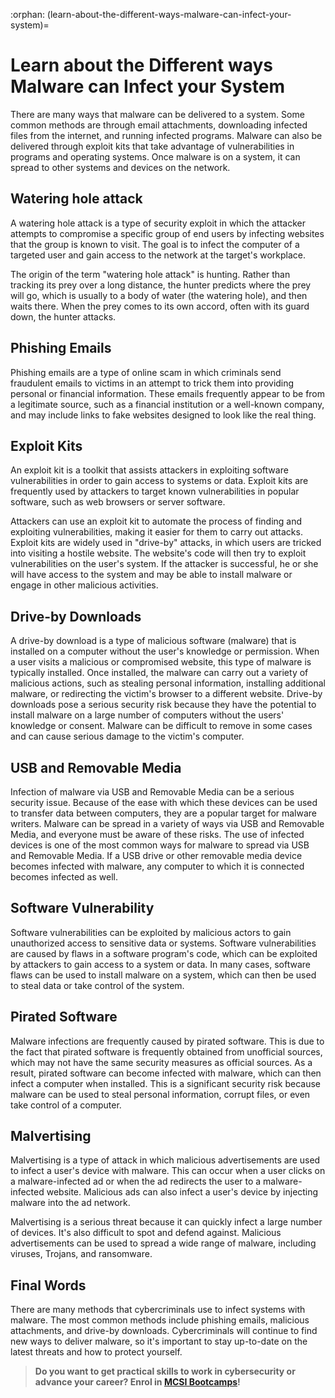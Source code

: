 :orphan:
(learn-about-the-different-ways-malware-can-infect-your-system)=

# Learn about the Different ways Malware can Infect your System

There are many ways that malware can be delivered to a system. Some common methods are through email attachments, downloading infected files from the internet, and running infected programs. Malware can also be delivered through exploit kits that take advantage of vulnerabilities in programs and operating systems. Once malware is on a system, it can spread to other systems and devices on the network.

## Watering hole attack

A watering hole attack is a type of security exploit in which the attacker attempts to compromise a specific group of end users by infecting websites that the group is known to visit. The goal is to infect the computer of a targeted user and gain access to the network at the target's workplace.

The origin of the term "watering hole attack" is hunting. Rather than tracking its prey over a long distance, the hunter predicts where the prey will go, which is usually to a body of water (the watering hole), and then waits there. When the prey comes to its own accord, often with its guard down, the hunter attacks.

## Phishing Emails

Phishing emails are a type of online scam in which criminals send fraudulent emails to victims in an attempt to trick them into providing personal or financial information. These emails frequently appear to be from a legitimate source, such as a financial institution or a well-known company, and may include links to fake websites designed to look like the real thing.

## Exploit Kits

An exploit kit is a toolkit that assists attackers in exploiting software vulnerabilities in order to gain access to systems or data. Exploit kits are frequently used by attackers to target known vulnerabilities in popular software, such as web browsers or server software.

Attackers can use an exploit kit to automate the process of finding and exploiting vulnerabilities, making it easier for them to carry out attacks. Exploit kits are widely used in "drive-by" attacks, in which users are tricked into visiting a hostile website. The website's code will then try to exploit vulnerabilities on the user's system. If the attacker is successful, he or she will have access to the system and may be able to install malware or engage in other malicious activities.

## Drive-by Downloads

A drive-by download is a type of malicious software (malware) that is installed on a computer without the user's knowledge or permission. When a user visits a malicious or compromised website, this type of malware is typically installed. Once installed, the malware can carry out a variety of malicious actions, such as stealing personal information, installing additional malware, or redirecting the victim's browser to a different website. Drive-by downloads pose a serious security risk because they have the potential to install malware on a large number of computers without the users' knowledge or consent. Malware can be difficult to remove in some cases and can cause serious damage to the victim's computer.

## USB and Removable Media

Infection of malware via USB and Removable Media can be a serious security issue. Because of the ease with which these devices can be used to transfer data between computers, they are a popular target for malware writers. Malware can be spread in a variety of ways via USB and Removable Media, and everyone must be aware of these risks. The use of infected devices is one of the most common ways for malware to spread via USB and Removable Media. If a USB drive or other removable media device becomes infected with malware, any computer to which it is connected becomes infected as well.

## Software Vulnerability

Software vulnerabilities can be exploited by malicious actors to gain unauthorized access to sensitive data or systems. Software vulnerabilities are caused by flaws in a software program's code, which can be exploited by attackers to gain access to a system or data. In many cases, software flaws can be used to install malware on a system, which can then be used to steal data or take control of the system.

## Pirated Software

Malware infections are frequently caused by pirated software. This is due to the fact that pirated software is frequently obtained from unofficial sources, which may not have the same security measures as official sources. As a result, pirated software can become infected with malware, which can then infect a computer when installed. This is a significant security risk because malware can be used to steal personal information, corrupt files, or even take control of a computer.

## Malvertising

Malvertising is a type of attack in which malicious advertisements are used to infect a user's device with malware. This can occur when a user clicks on a malware-infected ad or when the ad redirects the user to a malware-infected website. Malicious ads can also infect a user's device by injecting malware into the ad network.

Malvertising is a serious threat because it can quickly infect a large number of devices. It's also difficult to spot and defend against. Malicious advertisements can be used to spread a wide range of malware, including viruses, Trojans, and ransomware.

## Final Words

There are many methods that cybercriminals use to infect systems with malware. The most common methods include phishing emails, malicious attachments, and drive-by downloads. Cybercriminals will continue to find new ways to deliver malware, so it's important to stay up-to-date on the latest threats and how to protect yourself.

> **Do you want to get practical skills to work in cybersecurity or advance your career? Enrol in [MCSI Bootcamps](https://www.mosse-institute.com/bootcamps.html)!**
